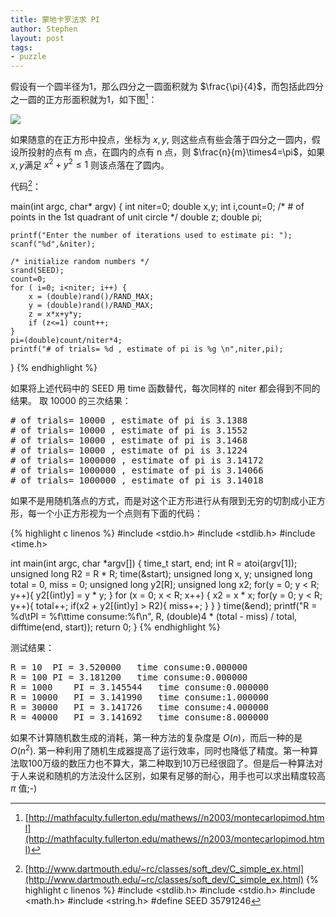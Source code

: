 ```yaml
---
title: 蒙地卡罗法求 PI
author: Stephen
layout: post
tags:
- puzzle
---
```

假设有一个圆半径为1，那么四分之一圆面积就为 $\frac{\pi}{4}$，而包括此四分之一圆的正方形面积就为1，如下图[^monte]：

![](http://mathfaculty.fullerton.edu/mathews//n2003/montecarlopi/MonteCarloPiMod/Images/MonteCarloPiMod_gr_25.gif)

[^monte]: [http://mathfaculty.fullerton.edu/mathews//n2003/montecarlopimod.html](http://mathfaculty.fullerton.edu/mathews//n2003/montecarlopimod.html)

如果随意的在正方形中投点，坐标为 $x, y$, 则这些点有些会落于四分之一圆内，假设所投射的点有 m 点，在圆内的点有 n 点，则 $\frac{n}{m}\times4=\pi$，如果 $x, y$满足 $x^2 + y^2 \leq 1$ 则该点落在了圆内。
<!--more-->

代码[^code]：

[^code]: [http://www.dartmouth.edu/~rc/classes/soft_dev/C_simple_ex.html](http://www.dartmouth.edu/~rc/classes/soft_dev/C_simple_ex.html)
{% highlight c linenos %}
#include <stdlib.h>
#include <stdio.h>
#include <math.h>
#include <string.h>
#define SEED 35791246

main(int argc, char* argv)
{
    int niter=0;
    double x,y;
    int i,count=0; /* # of points in the 1st quadrant of unit circle */
    double z;
    double pi;

    printf("Enter the number of iterations used to estimate pi: ");
    scanf("%d",&niter);

    /* initialize random numbers */
    srand(SEED);
    count=0;
    for ( i=0; i<niter; i++) {
        x = (double)rand()/RAND_MAX;
        y = (double)rand()/RAND_MAX;
        z = x*x+y*y;
        if (z<=1) count++;
    }
    pi=(double)count/niter*4;
    printf("# of trials= %d , estimate of pi is %g \n",niter,pi);
}
{% endhighlight %}

如果将上述代码中的 SEED 用 time 函数替代，每次同样的 niter 都会得到不同的结果。
取 10000 的三次结果：

<pre>
# of trials= 10000 , estimate of pi is 3.1388
# of trials= 10000 , estimate of pi is 3.1552
# of trials= 10000 , estimate of pi is 3.1468 
# of trials= 10000 , estimate of pi is 3.1224 
# of trials= 1000000 , estimate of pi is 3.14172
# of trials= 1000000 , estimate of pi is 3.14066
# of trials= 1000000 , estimate of pi is 3.14018 
</pre>

如果不是用随机落点的方式，而是对这个正方形进行从有限到无穷的切割成小正方形，每一个小正方形视为一个点则有下面的代码：

{% highlight c linenos %}
#include <stdio.h>
#include <stdlib.h>
#include <time.h>

int main(int argc, char *argv[])
{
    time_t start, end;
    int R = atoi(argv[1]);
    unsigned long R2 = R * R;
    time(&start);
    unsigned long x, y;
    unsigned long total = 0, miss = 0;
    unsigned long y2[R];
    unsigned long x2;
    for(y = 0; y < R; y++){
        y2[(int)y] = y * y;
    }
    for (x = 0; x < R; x++)
    {
        x2 = x * x;
        for(y = 0; y < R; y++){
            total++;
            if(x2 + y2[(int)y] > R2){
                miss++;
            }
        }
    }
    time(&end);
    printf("R = %d\tPI = %f\ttime consume:%f\n", R, (double)4 * (total - miss) / total, difftime(end, start));
    return 0;
}
{% endhighlight %}

测试结果：

<pre>
R = 10  PI = 3.520000   time consume:0.000000
R = 100 PI = 3.181200   time consume:0.000000
R = 1000    PI = 3.145544   time consume:0.000000
R = 10000   PI = 3.141990   time consume:1.000000
R = 30000   PI = 3.141726   time consume:4.000000
R = 40000   PI = 3.141692   time consume:8.000000
</pre>

如果不计算随机数生成的消耗，第一种方法的复杂度是 $O(n)$，而后一种的是 $O(n^2)$.  第一种利用了随机生成器提高了运行效率，同时也降低了精度。第一种算法取100万级的数压力也不算大，第二种取到10万已经很囧了。但是后一种算法对于人来说和随机的方法没什么区别，如果有足够的耐心，用手也可以求出精度较高 $\pi$ 值;-)
